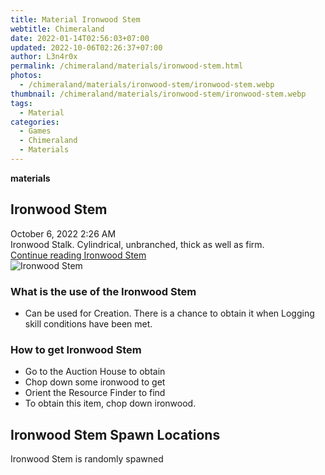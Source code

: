 ```yaml
---
title: Material Ironwood Stem
webtitle: Chimeraland
date: 2022-01-14T02:56:03+07:00
updated: 2022-10-06T02:26:37+07:00
author: L3n4r0x
permalink: /chimeraland/materials/ironwood-stem.html
photos:
  - /chimeraland/materials/ironwood-stem/ironwood-stem.webp
thumbnail: /chimeraland/materials/ironwood-stem/ironwood-stem.webp
tags:
  - Material
categories:
  - Games
  - Chimeraland
  - Materials
---
```


<section id="bootstrap-wrapper">
  <link
    rel="stylesheet"
    href="https://cdn.statically.io/gh/dimaslanjaka/Web-Manajemen/40ac3225/css/bootstrap-4.5-wrapper.css"
  />
  <div
    class="row g-0 border rounded overflow-hidden flex-md-row mb-4 shadow-sm position-relative"
  >
    <div class="col p-4 d-flex flex-column position-static">
      <strong class="d-inline-block mb-2 text-success">materials</strong>
      <h2 class="mb-0">Ironwood Stem</h2>
      <div class="mb-1 text-muted">October 6, 2022 2:26 AM</div>
      <div class="mb-2 border p-1">
        Ironwood Stalk. Cylindrical, unbranched, thick as well as firm.
      </div>
      <a
        href="/chimeraland/materials/ironwood-stem.html"
        class="stretched-link d-none"
        >Continue reading Ironwood Stem</a
      >
    </div>
    <div class="col-auto d-none d-lg-block">
      <img
        src="/chimeraland/materials/ironwood-stem/ironwood-stem.webp"
        alt="Ironwood Stem"
      />
    </div>
  </div>
  <div class="row">
    <div class="col-lg-6 col-12 mb-2">
      <div class="card">
        <div class="card-body">
          <h3 class="card-title">What is the use of the Ironwood Stem</h3>
          <div class="card-text">
            <ul>
              <li>
                Can be used for Creation. There is a chance to obtain it when
                Logging skill conditions have been met.
              </li>
            </ul>
          </div>
        </div>
      </div>
    </div>
    <div class="col-lg-6 col-12 mb-2">
      <div class="card">
        <div class="card-body">
          <h3 class="card-title">How to get Ironwood Stem</h3>
          <div class="card-text">
            <ul>
              <li>Go to the Auction House to obtain</li>
              <li>Chop down some ironwood to get</li>
              <li>Orient the Resource Finder to find</li>
              <li>To obtain this item, chop down ironwood.</li>
            </ul>
          </div>
        </div>
      </div>
    </div>
    <div class="col-12 mb-2">
      <h2>Ironwood Stem Spawn Locations</h2>
      <p>Ironwood Stem is randomly spawned</p>
    </div>
  </div>
</section>